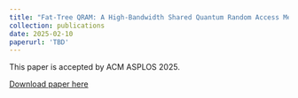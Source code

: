 ```yaml
---
title: "Fat-Tree QRAM: A High-Bandwidth Shared Quantum Random Access Memory for Parallel Queries"
collection: publications
date: 2025-02-10
paperurl: 'TBD'
---
```

This paper is accepted by ACM ASPLOS 2025.

[Download paper here](TBD)